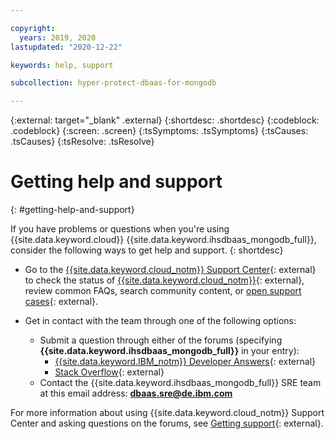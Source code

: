 ```yaml
---

copyright:
  years: 2019, 2020
lastupdated: "2020-12-22"

keywords: help, support

subcollection: hyper-protect-dbaas-for-mongodb

---
```

{:external: target="_blank" .external}
{:shortdesc: .shortdesc}
{:codeblock: .codeblock}
{:screen: .screen}
{:tsSymptoms: .tsSymptoms}
{:tsCauses: .tsCauses}
{:tsResolve: .tsResolve}


# Getting help and support
{: #getting-help-and-support}

If you have problems or questions when you're using {{site.data.keyword.cloud}} {{site.data.keyword.ihsdbaas_mongodb_full}}, consider the following ways to get help and support.
{: shortdesc}

* Go to the [{{site.data.keyword.cloud_notm}} Support Center](https://cloud.ibm.com/unifiedsupport/supportcenter){: external} to check the status of [{{site.data.keyword.cloud_notm}}](https://cloud.ibm.com/status?selected=status){: external}, review common FAQs, search community content, or [open support cases](/docs/get-support?topic=get-support-open-case){: external}.

* Get in contact with the team through one of the following options:
  * Submit a question through either of the forums (specifying **{{site.data.keyword.ihsdbaas_mongodb_full}}** in your entry):
    * [{{site.data.keyword.IBM_notm}} Developer Answers](https://developer.ibm.com/answers/index.html){: external}
    * [Stack Overflow](https://stackoverflow.com/){: external}
  * Contact the {{site.data.keyword.ihsdbaas_mongodb_full}} SRE team at this email address: **dbaas.sre@de.ibm.com** 	

For more information about using {{site.data.keyword.cloud_notm}} Support Center and asking questions on the forums, see [Getting support](/docs/get-support?topic=get-support-using-avatar){: external}.
